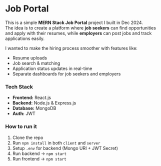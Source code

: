# Job Portal

This is a simple **MERN Stack Job Portal** project I built in Dec 2024.  
The idea is to create a platform where **job seekers** can find opportunities and apply with their resumes, while **employers** can post jobs and track applications easily.  

I wanted to make the hiring process smoother with features like:  
- Resume uploads  
- Job search & matching  
- Application status updates in real-time  
- Separate dashboards for job seekers and employers  

### Tech Stack
- **Frontend:** React.js  
- **Backend:** Node.js & Express.js  
- **Database:** MongoDB  
- **Auth:** JWT  

### How to run it
1. Clone the repo  
2. Run `npm install` in both `client` and `server`  
3. Setup `.env` for backend (Mongo URI + JWT Secret)  
4. Run backend → `npm start`  
5. Run frontend → `npm start`
